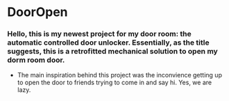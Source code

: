 # DoorOpen
### Hello, this is my newest project for my door room: the automatic controlled door unlocker. Essentially, as the title suggests, this is a retrofitted mechanical solution to open my dorm room door.

- The main inspiration behind this project was the inconvience getting up to open the door to friends trying to come in and say hi. Yes, we are lazy.



